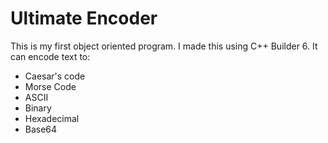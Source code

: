# Ultimate Encoder

This is my first object oriented program. I made this using C++ Builder 6. It can encode text to:
- Caesar's code
- Morse Code
- ASCII
- Binary
- Hexadecimal
- Base64
